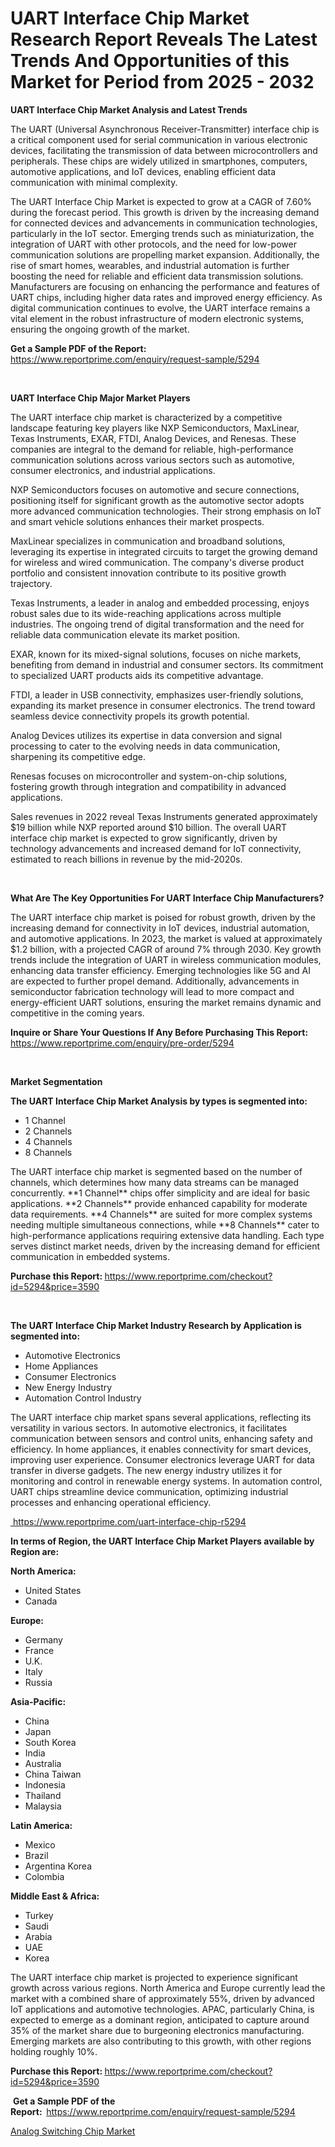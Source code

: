 <p><h1>UART Interface Chip Market Research Report Reveals The Latest Trends And Opportunities of this Market for Period from 2025 - 2032</h1></p><p><strong>UART Interface Chip Market Analysis and Latest Trends</strong></p>
<p><p>The UART (Universal Asynchronous Receiver-Transmitter) interface chip is a critical component used for serial communication in various electronic devices, facilitating the transmission of data between microcontrollers and peripherals. These chips are widely utilized in smartphones, computers, automotive applications, and IoT devices, enabling efficient data communication with minimal complexity.</p><p>The UART Interface Chip Market is expected to grow at a CAGR of 7.60% during the forecast period. This growth is driven by the increasing demand for connected devices and advancements in communication technologies, particularly in the IoT sector. Emerging trends such as miniaturization, the integration of UART with other protocols, and the need for low-power communication solutions are propelling market expansion. Additionally, the rise of smart homes, wearables, and industrial automation is further boosting the need for reliable and efficient data transmission solutions. Manufacturers are focusing on enhancing the performance and features of UART chips, including higher data rates and improved energy efficiency. As digital communication continues to evolve, the UART interface remains a vital element in the robust infrastructure of modern electronic systems, ensuring the ongoing growth of the market.</p></p>
<p><strong>Get a Sample PDF of the Report:&nbsp;</strong> <a href="https://www.reportprime.com/enquiry/request-sample/5294?utm_campaign=2462&utm_medium=2&utm_source=Github&utm_content=ia&utm_term=19032025&utm_id=uart-interface-chip">https://www.reportprime.com/enquiry/request-sample/5294</a></p>
<p>&nbsp;</p>
<p><strong>UART Interface Chip Major Market Players</strong></p>
<p><p>The UART interface chip market is characterized by a competitive landscape featuring key players like NXP Semiconductors, MaxLinear, Texas Instruments, EXAR, FTDI, Analog Devices, and Renesas. These companies are integral to the demand for reliable, high-performance communication solutions across various sectors such as automotive, consumer electronics, and industrial applications.</p><p>NXP Semiconductors focuses on automotive and secure connections, positioning itself for significant growth as the automotive sector adopts more advanced communication technologies. Their strong emphasis on IoT and smart vehicle solutions enhances their market prospects.</p><p>MaxLinear specializes in communication and broadband solutions, leveraging its expertise in integrated circuits to target the growing demand for wireless and wired communication. The company's diverse product portfolio and consistent innovation contribute to its positive growth trajectory.</p><p>Texas Instruments, a leader in analog and embedded processing, enjoys robust sales due to its wide-reaching applications across multiple industries. The ongoing trend of digital transformation and the need for reliable data communication elevate its market position.</p><p>EXAR, known for its mixed-signal solutions, focuses on niche markets, benefiting from demand in industrial and consumer sectors. Its commitment to specialized UART products aids its competitive advantage.</p><p>FTDI, a leader in USB connectivity, emphasizes user-friendly solutions, expanding its market presence in consumer electronics. The trend toward seamless device connectivity propels its growth potential.</p><p>Analog Devices utilizes its expertise in data conversion and signal processing to cater to the evolving needs in data communication, sharpening its competitive edge.</p><p>Renesas focuses on microcontroller and system-on-chip solutions, fostering growth through integration and compatibility in advanced applications.</p><p>Sales revenues in 2022 reveal Texas Instruments generated approximately $19 billion while NXP reported around $10 billion. The overall UART interface chip market is expected to grow significantly, driven by technology advancements and increased demand for IoT connectivity, estimated to reach billions in revenue by the mid-2020s.</p></p>
<p>&nbsp;</p>
<p><strong>What Are The Key Opportunities For UART Interface Chip Manufacturers?</strong></p>
<p><p>The UART interface chip market is poised for robust growth, driven by the increasing demand for connectivity in IoT devices, industrial automation, and automotive applications. In 2023, the market is valued at approximately $1.2 billion, with a projected CAGR of around 7% through 2030. Key growth trends include the integration of UART in wireless communication modules, enhancing data transfer efficiency. Emerging technologies like 5G and AI are expected to further propel demand. Additionally, advancements in semiconductor fabrication technology will lead to more compact and energy-efficient UART solutions, ensuring the market remains dynamic and competitive in the coming years.</p></p>
<p><strong>Inquire or Share Your Questions If Any Before Purchasing This Report:</strong> <a href="https://www.reportprime.com/enquiry/pre-order/5294?utm_campaign=2462&utm_medium=2&utm_source=Github&utm_content=ia&utm_term=19032025&utm_id=uart-interface-chip">https://www.reportprime.com/enquiry/pre-order/5294</a></p>
<p>&nbsp;</p>
<p><strong>Market Segmentation</strong></p>
<p><strong>The UART Interface Chip Market Analysis by types is segmented into:</strong></p>
<p><ul><li>1 Channel</li><li>2 Channels</li><li>4 Channels</li><li>8 Channels</li></ul></p>
<p><p>The UART interface chip market is segmented based on the number of channels, which determines how many data streams can be managed concurrently. **1 Channel** chips offer simplicity and are ideal for basic applications. **2 Channels** provide enhanced capability for moderate data requirements. **4 Channels** are suited for more complex systems needing multiple simultaneous connections, while **8 Channels** cater to high-performance applications requiring extensive data handling. Each type serves distinct market needs, driven by the increasing demand for efficient communication in embedded systems.</p></p>
<p><strong>Purchase this Report:&nbsp;</strong><a href="https://www.reportprime.com/checkout?id=5294&price=3590&utm_campaign=2462&utm_medium=2&utm_source=Github&utm_content=ia&utm_term=19032025&utm_id=uart-interface-chip">https://www.reportprime.com/checkout?id=5294&price=3590</a></p>
<p>&nbsp;</p>
<p><strong>The UART Interface Chip Market Industry Research by Application is segmented into:</strong></p>
<p><ul><li>Automotive Electronics</li><li>Home Appliances</li><li>Consumer Electronics</li><li>New Energy Industry</li><li>Automation Control Industry</li></ul></p>
<p><p>The UART interface chip market spans several applications, reflecting its versatility in various sectors. In automotive electronics, it facilitates communication between sensors and control units, enhancing safety and efficiency. In home appliances, it enables connectivity for smart devices, improving user experience. Consumer electronics leverage UART for data transfer in diverse gadgets. The new energy industry utilizes it for monitoring and control in renewable energy systems. In automation control, UART chips streamline device communication, optimizing industrial processes and enhancing operational efficiency.</p></p>
<p><a href="https://www.reportprime.com/uart-interface-chip-r5294?utm_campaign=2462&utm_medium=2&utm_source=Github&utm_content=ia&utm_term=19032025&utm_id=uart-interface-chip">&nbsp;https://www.reportprime.com/uart-interface-chip-r5294</a></p>
<p><strong>In terms of Region, the UART Interface Chip Market Players available by Region are:</strong></p>
<p>
    <p> <strong> North America: </strong>
        <ul>
            <li>United States</li>
            <li>Canada</li>
        </ul>
        </p> 
    <p> <strong> Europe: </strong>
        <ul>
            <li>Germany</li>
            <li>France</li>
            <li>U.K.</li>
            <li>Italy</li>
            <li>Russia</li>
        </ul>
        </p> 
    <p> <strong> Asia-Pacific: </strong>
        <ul>
            <li>China</li>
            <li>Japan</li>
            <li>South Korea</li>
            <li>India</li>
            <li>Australia</li>
            <li>China Taiwan</li>
            <li>Indonesia</li>
            <li>Thailand</li>
            <li>Malaysia</li>
        </ul>
        </p> 
    <p> <strong> Latin America: </strong>
        <ul>
            <li>Mexico</li>
            <li>Brazil</li>
            <li>Argentina Korea</li>
            <li>Colombia</li>
        </ul>
        </p> 
    <p> <strong> Middle East & Africa: </strong>
        <ul>
            <li>Turkey</li>
            <li>Saudi</li>
            <li>Arabia</li>
            <li>UAE</li>
            <li>Korea</li>
        </ul>
    </p>
    </p>
<p><p>The UART interface chip market is projected to experience significant growth across various regions. North America and Europe currently lead the market with a combined share of approximately 55%, driven by advanced IoT applications and automotive technologies. APAC, particularly China, is expected to emerge as a dominant region, anticipated to capture around 35% of the market share due to burgeoning electronics manufacturing. Emerging markets are also contributing to this growth, with other regions holding roughly 10%.</p></p>
<p><strong>Purchase this Report: </strong><a href="https://www.reportprime.com/checkout?id=5294&price=3590&utm_campaign=2462&utm_medium=2&utm_source=Github&utm_content=ia&utm_term=19032025&utm_id=uart-interface-chip">https://www.reportprime.com/checkout?id=5294&price=3590</a></p>
<p>&nbsp;<strong>Get a Sample PDF of the Report:&nbsp;&nbsp;</strong><a href="https://www.reportprime.com/enquiry/request-sample/5294?utm_campaign=2462&utm_medium=2&utm_source=Github&utm_content=ia&utm_term=19032025&utm_id=uart-interface-chip">https://www.reportprime.com/enquiry/request-sample/5294</a></p>
<p><strong></strong></p>
<p><p><a href="https://github.com/kathiestrine5ty/Market-Research-Report-List-1/blob/main/analog-switching-chip-market.md?utm_campaign=2462&utm_medium=2&utm_source=Github&utm_content=ia&utm_term=19032025&utm_id=uart-interface-chip">Analog Switching Chip Market</a></p></p>